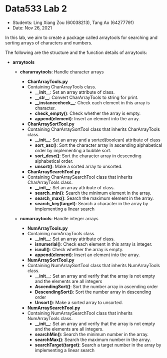 # Data533 Lab 2
- Students: Ling Xiang Zou (60038213), Tang Ao (64277791)
- Date: Nov 26, 2021

In this lab, we aim to create a package called arraytools for searching and sorting arrays of characters and numbers.

The following are the structure and the function details of arraytools:

- **arraytools**
  - **chararraytools**: Handle character arrays
    - **CharArrayTools.py**
    - Containing CharArrayTools class.
      - **\_\_init\_\_**: Set an array attribute of class.
      - **\_\_str\_\_**: Convert CharArrayTools to string for print.
      - **\_\_instancecheck\_\_**: Check each element in this array is character.
      - **check_empty()**: Check whether the array is empty.
      - **append(element)**: Insert an element into the array.
    - **CharArraySortTool.py**
    - Containing CharArraySortTool class that inherits CharArrayTools class.
      - **\_\_init\_\_**: Set an array and a sorted(boolean) attribute of class 
      - **sort_asc()**: Sort the character array in ascending alphabetical order by implementing a bubble sort.
      - **sort_desc()**: Sort the character array in descending alphabetical order.
      - **unsort()**: Make a sorted array to unsorted.
    - **CharArraySearchTool.py**
    - Containing CharArraySearchTool class that inherits CharArrayTools class.
      - **\_\_init\_\_**: Set an array attribute of class.
      - **search_min()**: Search the minimum element in the array.
      - **search_max()**: Search the maximum element in the array.
      - **search_key(target)**: Search a character in the array by implementing a linear search

  - **numarraytools**: Handle integer arrays
    - **NumArrayTools.py**
    - Containing numArrayTools class.
      - **\_\_init\_\_**: Set an array attribute of class.
      - **isnumerial()**: Check each element in this array is integer.
      - **isnull()**: Check whether the array is empty.
      - **append(element)**: Insert an element into the array.
    - **NumArraySortTool.py**
    - Containing NumArraySortTool class that inherits NumArrayTools class.
      - **\_\_init\_\_**: Set an array and verify that the array is not empty and the elements are all integers 
      - **AscendingSort()**: Sort the number array in ascending order 
      - **DescendingSort()**: Sort the number array in descending order
      - **Unsort()**: Make a sorted array to unsorted.
    - **NumArraySearchTool.py**
    - Containing NumArraySearchTool class that inherits NumArrayTools class.
      - **\_\_init\_\_**: Set an array and verify that the array is not empty and the elements are all integers.
      - **searchMin()**: Search the minimum number in the array.
      - **searchMax()**: Search the maximum number in the array.
      - **searchTarget(target)**: Search a target number in the array by implementing a linear search